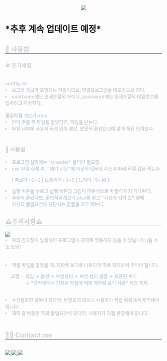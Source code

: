 <div align= "center">
    <img src="https://capsule-render.vercel.app/api?type=waving&color=0:fed2ea,100:fc3dff&height=180&text=수강%20정보%20추출%20프로그램&animation=twinkling&fontColor=48005c&fontSize=50" />
    </div>
    <div style="text-align: left;">
		<h1>*추후 계속 업데이트 예정*</h1>
    <h2 style="border-bottom: 1px solid #21262d; color: #c9d1d9;"> 📒 사용법 </h2>  
    <div style="font-weight: 700; font-size: 15px; text-align: left; color: #c9d1d9;">
		<h3>⚙ 초기세팅</h3>  
            <br>
            config.ini 
            <li> 로그인 정보가 포함되는 파일이므로, 연결프로그램을 메모장으로 연다.</li>
            <li> username에는 연세포탈의 아이디, password에는 연세포탈의 비밀번호를 입력하고 저장한다.</li>
            <br>
            졸업학점 계산기.xlsx
            <li> 만약 추출 전 파일을 열었다면, 파일을 닫는다.</li>
            <li> 파일 내부에 사용자 직접 입력 셀은, 본인의 졸업요건에 맞게 직접 입력한다.</li>
            <br>
        <h3>📄 사용법</h3>
	<li>프로그램 실행에는 "Crawler" 폴더만 필요함.</li>    
        <li>exe 파일 실행 후, "대기 시간"에 자신의 인터넷 속도에 따라 적정 값을 적는다.</li>
        <p>&nbsp;&nbsp;&nbsp;&nbsp;&nbsp; [ 빠르다 : 0~3 | 보통이다 : 3~5 | 느리다 : 5~10 ]</p>
        <li>실행 버튼을 누르고 실행 버튼의 그림이 파란색으로 바뀔 때까지 기다린다.</li>
        <li>추출이 끝났다면, 졸업학점계산기.xlsx를 열고 "사용자 입력 칸" 셀에 <br> &nbsp;&nbsp;&nbsp;&nbsp;&nbsp;
            자신의 졸업요건에 해당하는 값들을 모두 적는다.</li>
    </div> 
	<h2 style="border-bottom: 1px solid #21262d; color: #c9d1d9;"> ⚠️주의사항⚠️ </h2>
	<div style="font-weight: 700; font-size: 15px; text-align: left; color: #c9d1d9;"> 
		<img src="https://github.com/sanghyeon1/Yonsei_Portal_Crawling/assets/53289616/dc3dd6ff-3fcf-4cf8-97fb-7e00c0cad037">
		<li>위의 경고창이 발생하면 프로그램이 제대로 작동하지 않을 수 있습니다.(될 수도 있음)</li>
		<br><br>
		<li>엑셀 파일을 열었을 때, 제한된 보기로 나온다면 따로 해제하여 주어야 합니다.</li>
        <p>&nbsp;&nbsp;&nbsp;&nbsp; 과정 : &nbsp;&nbsp;파일 → 옵션 → 보안센터 → 보안 센터 설정 → 제한된 보기 <br>
        &nbsp;&nbsp;&nbsp;&nbsp;&nbsp;&nbsp;&nbsp;&nbsp;&nbsp;&nbsp;&nbsp;&nbsp;&nbsp;&nbsp;&nbsp;&nbsp;&nbsp;
            → "인터넷에서 가져온 파일에 대해 제한된 보기 사용" 체크 해제</p>
		<br> 
		<li>수강철회한 과목이 있다면, 반영되지 않으니 사용자가 직접 목록에서 제거해야 합니다.</li>
		<li>재학 중 변동된 학과 졸업요건이 있다면, 사용자가 직접 반영해야 합니다.</li>
	<br>
    </div>
    </div>
    <div style="text-align: left;">
    <h2 style="border-bottom: 1px solid #21262d; color: #c9d1d9;"> 🧑‍💻 Contact me </h2> <br> 
    <div style="text-align: left;"> <a href=https://www.instagram.com/up_hyeon.p/> <img src="https://img.shields.io/badge/Instagram-E4405F?style=for-the-badge&logo=Instagram&logoColor=white&link=https://www.instagram.com/up_hyeon.p/"> </a>
         <a href=https://blog.naver.com/psh990429> <img src="https://img.shields.io/badge/Naver-03C75A?style=for-the-badge&logo=Naver&logoColor=white&link=https://blog.naver.com/psh990429"> </a>
         <a href=mailto:psh990626@gmail.com> <img src="https://img.shields.io/badge/Gmail-EA4335?style=for-the-badge&logo=Gmail&logoColor=white&link=mailto:psh990626@gmail.com"> </a>
          </div>  <br> 
    <div style="text-align: left;">  </div> 
    </div>
    
